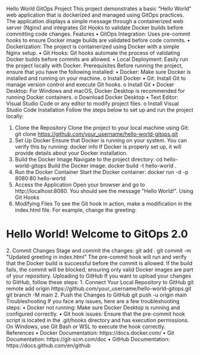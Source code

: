 Hello World GitOps Project
This project demonstrates a basic "Hello World" web application that is dockerized and managed using GitOps practices. The application displays a simple message through a containerized web server (Nginx) and integrates Git Hooks to validate Docker builds before committing code changes.
Features
•	GitOps Integration: Uses pre-commit hooks to ensure Docker image builds are validated before code commits.
•	Dockerization: The project is containerized using Docker with a simple Nginx setup.
•	Git Hooks: Git hooks automate the process of validating Docker builds before commits are allowed.
•	Local Deployment: Easily run the project locally with Docker.
Prerequisites
Before running the project, ensure that you have the following installed:
•	Docker: Make sure Docker is installed and running on your machine.
o	Install Docker
•	Git: Install Git to manage version control and execute Git hooks.
o	Install Git
•	Docker Desktop: For Windows and macOS, Docker Desktop is recommended for running Docker containers.
o	Download Docker Desktop
•	Text Editor: Visual Studio Code or any editor to modify project files.
o	Install Visual Studio Code
Installation
Follow the steps below to set up and run the project locally:
1. Clone the Repository
Clone the project to your local machine using Git:
git clone https://github.com/your_username/hello-world-gitops.git
2. Set Up Docker
Ensure that Docker is running on your system. You can verify this by running:
docker info
If Docker is properly set up, it will provide details about your Docker installation.
3. Build the Docker Image
Navigate to the project directory:
cd hello-world-gitops
Build the Docker image:
docker build -t hello-world .
4. Run the Docker Container
Start the Docker container:
docker run -d -p 8080:80 hello-world
5. Access the Application
Open your browser and go to http://localhost:8080. You should see the message "Hello World!".
Using Git Hooks
1. Modifying Files
To see the Git hook in action, make a modification in the index.html file. For example, change the greeting:
<h1>Hello World! Welcome to GitOps 2.0</h1>
2. Commit Changes
Stage and commit the changes:
git add .
git commit -m "Updated greeting in index.html"
The pre-commit hook will run and verify that the Docker build is successful before the commit is allowed. If the build fails, the commit will be blocked, ensuring only valid Docker images are part of your repository.
Uploading to GitHub
If you want to upload your changes to GitHub, follow these steps:
1. Connect Your Local Repository to GitHub
git remote add origin https://github.com/your_username/hello-world-gitops.git
git branch -M main
2. Push the Changes to GitHub
git push -u origin main
Troubleshooting
If you face any issues, here are a few troubleshooting steps:
•	Docker not running: Make sure Docker Desktop is running and configured correctly.
•	Git hook issues: Ensure that the pre-commit hook script is located in the .git/hooks directory and has execution permissions. On Windows, use Git Bash or WSL to execute the hook correctly.
References
•	Docker Documentation: https://docs.docker.com/
•	Git Documentation: https://git-scm.com/doc
•	GitHub Documentation: https://docs.github.com/en/github
